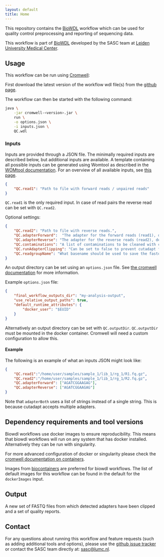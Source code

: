 ```yaml
---
layout: default
title: Home
---
```


This repository contains the [BioWDL](https://github.com/biowdl)
workflow which can be used for quality control preprocessing and 
reporting of sequencing data.

This workflow is part of [BioWDL](https://biowdl.github.io/)
developed by the SASC team
at [Leiden University Medical Center](https://www.lumc.nl/).

## Usage
This workflow can be run using
[Cromwell](http://cromwell.readthedocs.io/en/stable/):

First download the latest version of the workflow wdl file(s)
from the
[github page](https://github.com/biowdl/QC).

The workflow can then be started with the following command:
```bash
java \
    -jar cromwell-<version>.jar \
    run \
    -o options.json \
    -i inputs.json \
    QC.wdl
```

### Inputs
Inputs are provided through a JSON file. The minimally required inputs are
described below, but additional inputs are available.
A template containing all possible inputs can be generated using
Womtool as described in the
[WOMtool documentation](http://cromwell.readthedocs.io/en/stable/WOMtool/).
For an overview of all available inputs, see [this page](./inputs.html).

```JSON
{
    "QC.read1": "Path to file with forward reads / unpaired reads"
}
```
`QC.read1` is the only required input. In case of read pairs the reverse
read can be set with `QC.read2`. 

Optional settings:
```JSON
{
    "QC.read2": "Path to file with reverse reads.",
    "QC.adapterForward":  "The adapter for the forward reads (read1), default = \"AGATCGGAAGAG\".",
    "QC.adapterReverse": "The adapter for the reverse reads (read2), default = \"AGATCGGAAGAG\".",
    "QC.contaminations": "A list of contaminations to be cleaned with cutadapt (Optional).",
    "QC.runAdapterClipping": "Can be set to false to prevent cutadapt from running.",
    "QC.readgroupName": "What basename should be used to save the fastq files. By default will use the name of the fastq as in <name>.fq.gz.",
}
```

An output directory can be set using an `options.json` file. See [the
cromwell documentation](
https://cromwell.readthedocs.io/en/stable/wf_options/Overview/) for more
information.

Example `options.json` file:
```JSON
{
    "final_workflow_outputs_dir": "my-analysis-output",
    "use_relative_output_paths": true,
    "default_runtime_attributes": {
        "docker_user": "$EUID"
    }
}
```

Alternatively an output directory can be set with `QC.outputDir`.
`QC.outputDir` must be mounted in the docker container. Cromwell will
need a custom configuration to allow this.

#### Example
The following is an example of what an inputs JSON might look like:
```JSON
{
    "QC.read1":"/home/user/samples/sample_1/lib_1/rg_1/R1.fq.gz",
    "QC.read2":"/home/user/samples/sample_1/lib_1/rg_1/R2.fq.gz",
    "QC.adapterForward": ["AGATCGGAAGAG"],
    "QC.adapterReverse": ["AGATCGGAAGAG"]
}
```

Note that `adapterBoth` uses a list of strings instead of a single string.
This is because cutadapt accepts multiple adapters.

## Dependency requirements and tool versions
Biowdl workflows use docker images to ensure reproducibility. This
means that biowdl workflows will run on any system that has docker
installed. Alternatively they can be run with singularity.

For more advanced configuration of docker or singularity please check
the [cromwell documentation on containers](
https://cromwell.readthedocs.io/en/stable/tutorials/Containers/).

Images from [biocontainers](https://biocontainers.pro) are preferred for
biowdl workflows. The list of default images for this workflow can be
found in the default for the `dockerImages` input.

## Output
A new set of FASTQ files from which detected adapters have been clipped and a
set of quality reports.

## Contact
<p>
  <!-- Obscure e-mail address for spammers -->
For any questions about running this workflow and feature requests (such as
adding additional tools and options), please use the
<a href="https://github.com/biowdl/QC/issues">github issue tracker</a>
or contact the SASC team directly at: 
<a href="&#109;&#97;&#105;&#108;&#116;&#111;&#58;&#115;&#97;&#115;&#99;&#64;&#108;&#117;&#109;&#99;&#46;&#110;&#108;">
&#115;&#97;&#115;&#99;&#64;&#108;&#117;&#109;&#99;&#46;&#110;&#108;</a>.
</p>
